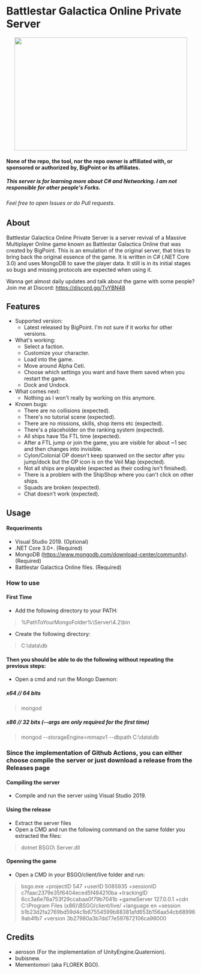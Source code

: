 # Battlestar Galactica Online Private Server

<p align="center">
  <img width="460" height="300" src="https://vignette.wikia.nocookie.net/bsgoguide/images/2/2f/BGO_Logo_Glow.png/revision/latest?cb=20140128015211">
</p>

#### None of the repo, the tool, nor the repo owner is affiliated with, or sponsored or authorized by, BigPoint or its affiliates.
##### This server is for learning more about C# and Networking. I am not responsible for other people's Forks.
###### Feel free to open Issues or do Pull requests.

## About
Battlestar Galactica Online Private Server is a server revival of a Massive Multiplayer Online game known as Battlestar Galactica Online that was created by BigPoint. This is an emulation of the original server, that tries to bring back the original essence of the game. It is written in C# (.NET Core 3.0) and uses MongoDB to save the player data. It still is in its initial stages so bugs and missing protocols are expected when using it.

Wanna get almost daily updates and talk about the game with some people? Join me at Discord: https://discord.gg/TvYBN48

## Features
- Supported version:
  - Latest released by BigPoint. I'm not sure if it works for other versions.
- What's working:
  - Select a faction.
  - Customize your character.
  - Load into the game.
  - Move around Alpha Ceti.
  - Choose which settings you want and have them saved when you restart the game.
  - Dock and Undock.
- What comes next:
  - Nothing as I won't really by working on this anymore.
- Known bugs:
  - There are no collisions (expected).
  - There's no tutorial scene (expected).
  - There are no missions, skills, shop items etc (expected).
  - There's a placeholder on the ranking system (expected).
  - All ships have 15s FTL time (expected).
  - After a FTL jump or join the game, you are visible for about ~1 sec and then changes into invisible.
  - Cylon/Colonial OP doesn't keep spanwed on the sector after you jump/dock but the OP icon is on the Veil Map (expected).
  - Not all ships are playable (expected as their coding isn't finished).
  - There is a problem with the ShipShop where you can't click on other ships.
  - Squads are broken (expected).
  - Chat doesn't work (expected).
  
## Usage

#### Requeriments
- Visual Studio 2019. (Optional)
- .NET Core 3.0+. (Required)
- MongoDB (https://www.mongodb.com/download-center/community). (Required)
- Battlestar Galactica Online files. (Required)
  
### How to use
#### First Time
- Add the following directory to your PATH:
> %PathToYourMongoFolder%\Server\4.2\bin
- Create the following directory:
> C:\data\db

#### Then you should be able to do the following without repeating the previous steps:
- Open a cmd and run the Mongo Daemon:
##### x64 // 64 bits
> mongod
##### x86 // 32 bits (--args are only required for the first time)
> mongod --storageEngine=mmapv1 --dbpath C:\data\db

### Since the implementation of Github Actions, you can either choose compile the server or just download a release from the Releases page

#### Compiling the server
- Compile and run the server using Visual Studio 2019.

#### Using the release
- Extract the server files
- Open a CMD and run the following command on the same folder you extracted the files:
> dotnet BSGO\ Server.dll

#### Openning the game
- Open a CMD in your BSGO/client/live folder and run:
> bsgo.exe +projectID 547 +userID 5085935 +sessionID c7faac2379e35f6404eced5f484210ba +trackingID 6cc3a6e78a753f29ccabaa0f79b7041b +gameServer 127.0.0.1 +cdn C:\Program Files (x86)\BSGO/client/live/ +language en +session b1b23d2fa2769bd59d4c1b67554599b88381afd653b156aa54cb689969ab4fb7 +version 3b27980a3b7dd77e597872106ca98000 

## Credits
- aeroson (For the implementation of UnityEngine.Quaternion).
- bubisnew.
- Mementomori (aka FLOREK BGO).

